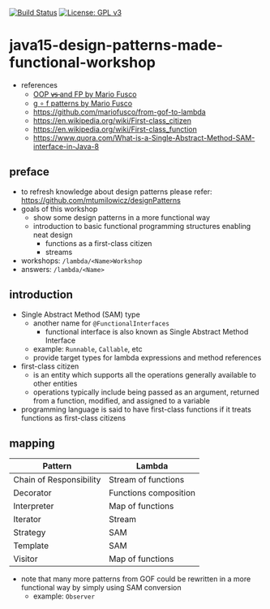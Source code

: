 [![Build Status](https://travis-ci.com/mtumilowicz/java15-design-patterns-made-functional-workshop.svg?branch=master)](https://travis-ci.com/mtumilowicz/java15-design-patterns-made-functional-workshop)
[![License: GPL v3](https://img.shields.io/badge/License-GPLv3-blue.svg)](https://www.gnu.org/licenses/gpl-3.0)

# java15-design-patterns-made-functional-workshop
* references
    * [OOP v̶s̶ and FP by Mario Fusco](https://www.youtube.com/watch?v=p6cZO5V2ehw)
    * [g ∘ f patterns by Mario Fusco](https://www.youtube.com/watch?v=Rmer37g9AZM)
    * https://github.com/mariofusco/from-gof-to-lambda
    * https://en.wikipedia.org/wiki/First-class_citizen
    * https://en.wikipedia.org/wiki/First-class_function
    * https://www.quora.com/What-is-a-Single-Abstract-Method-SAM-interface-in-Java-8
    
## preface
* to refresh knowledge about design patterns please refer: https://github.com/mtumilowicz/designPatterns
* goals of this workshop
    * show some design patterns in a more functional way
    * introduction to basic functional programming structures enabling neat design
        * functions as a first-class citizen
        * streams
* workshops: `/lambda/<Name>Workshop`
* answers: `/lambda/<Name>`

## introduction
* Single Abstract Method (SAM) type
    * another name for `@FunctionalInterfaces`
        * functional interface is also known as Single Abstract Method Interface
    * example: `Runnable`, `Callable`, etc
    * provide target types for lambda expressions and method references
* first-class citizen
    * is an entity which supports all the operations generally available to other entities
    * operations typically include being passed as an argument, returned from a function, modified, and 
    assigned to a variable
* programming language is said to have first-class functions if it treats functions as first-class citizens

## mapping
Pattern                 | Lambda
----------------------- | --------------
Chain of Responsibility | Stream of functions
Decorator               | Functions composition
Interpreter             | Map of functions
Iterator                | Stream
Strategy                | SAM
Template                | SAM
Visitor                 | Map of functions

* note that many more patterns from GOF could be rewritten in a more functional way by simply using 
SAM conversion
    * example: `Observer`
